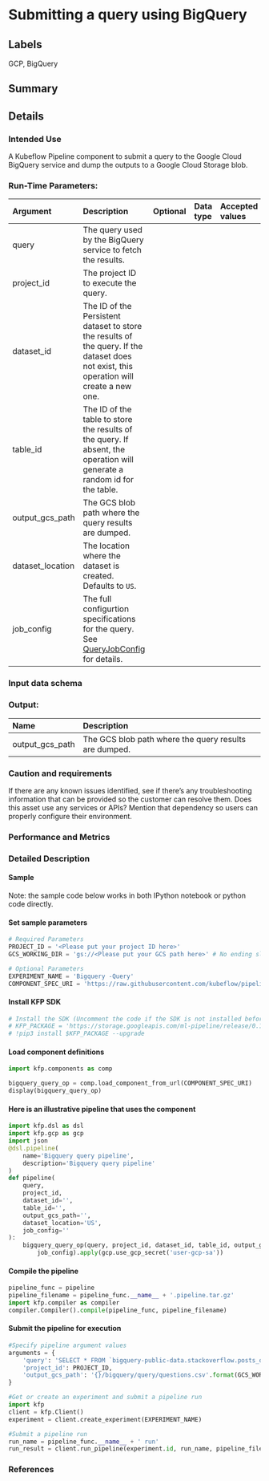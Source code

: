 
# Submitting a query using BigQuery <!-- this is a title-->

## Labels
GCP, BigQuery

## Summary

<!--- why the user wants to use this
- key technologies used -->

## Details


### Intended Use
A Kubeflow Pipeline component to submit a query to the Google Cloud BigQuery service and dump the outputs to a Google Cloud Storage blob. 

### Run-Time Parameters: <!--- input the missing details-->
Argument | Description | Optional | Data type | Accepted values | Default |
:--- | :---- | :--- | :---- | :--- | :---- | 
query | The query used by the BigQuery service to fetch the results. | | | | |
project_id | The project ID to execute the query.| | | | |
dataset_id | The ID of the Persistent dataset to store the results of the query. If the dataset does not exist, this operation will create a new one.| | | | |
table_id | The ID of the table to store the results of the query. If absent, the operation will generate a random id for the table.| | | | |
output_gcs_path | The GCS blob path where the query results are dumped.| | | | |
dataset_location | The location where the dataset is created. Defaults to `US`.| | | | |
job_config | The full configurtion specifications for the query. See [QueryJobConfig](https://googleapis.github.io/google-cloud-python/latest/bigquery/generated/google.cloud.bigquery.job.QueryJobConfig.html#google.cloud.bigquery.job.QueryJobConfig) for details. | | | | |

### Input data schema
<!--Description of the inputs (data, parameters, scripts, etc.) the pipeline ingests.
* P0: High-level description of inputs
* P1: Fields & definitions
* P1: Sample data (text/images/etc.)
* P1: Data formatting requirements. Size and other limitations.
* P2: Link to sample datasets if available
Make sure the customer is clear on what to provide.
Is it one file or several? What format(s)?
If the input is identified by a path to a location (like a local directory, or Cloud Storage bucket), what exactly should be in that location? A file with a particular name, format, etc.?
If it is a script, what is the expected language?
If input data is specified in runtime parameters, make sure the arguments mentioned here and in the runtime parameter table are identical.-->



### Output:
<!--Description of what a deployed pipeline generates.
* P0: High-level description of output
* P1: Fields & definitions
* P1: Sample data
* P1: Side-effects (e.g. data transformed along the way)
What is the output, exactly? Trained models, model metrics, predictions, transformed data?
Where can the customer find the output? If the output location is specified in runtime parameters, make sure the arguments mentioned here and in the runtime parameter table are identical.
How many files will there be, and what formats will they be in?
Anything else the customer should know about the expected file names, sizes, or other metadata?  -->


Name | Description
:--- | :----------
output_gcs_path | The GCS blob path where the query results are dumped. |

### Caution and requirements
<!--P1: Data requirements (you need at least X samples…)
* P1: Cluster requirements
* P1: Resource access (external/3rd party services it needs access to)
* P1: Other prerequisites (e.g. access tokens for 3rd party solutions)
* P1: Known issues & limitations
* P1: Ethical considerations
* P2: Data assumptions/limitations (examples: implications of models being trained will be enriched with Google-proprietary data, face detection was trained on biased data)-->

If there are any known issues identified, see if there’s any troubleshooting information that can be provided so the customer can resolve them.
Does this asset use any services or APIs? Mention that dependency so users can properly configure their environment.

### Performance and Metrics

<!--Generated metrics and other indicators to evaluate the impact of deploying the pipeline
* P2: Latency
* P2: Accuracy
* P2: Cost
* P2: Benchmarks 
If possible, describe the environment in which the above measurements were made so the customer can compare apples to apples. -->


### Detailed Description

<!--Description of the inner workings and the components of the pipeline (especially if multi-step pipeline).
* P0: How to run it locally and how to use it in a pipeline
* P1: Description of each step/container in the pipeline (example)
* P1: High-level purpose of each step (e.g. preprocessing, training, serving)
* P1: Static DAG (alpha: screenshot manually inserted by publisher)
* P2: Input/Output & inner workings of each step
* P2: Links to docker files and source used to create each container
* P2: Links to code (Python, etc.) 
If open source: Link to source code, location of container, type of registry, etc.
If a download: Describe the artifact (file type, name, size)
Most important is that how to use the pipeline or pipeline component is crystal clear. If there are multiple ways to use it (like locally and then deployed in the cloud), make sure each way has a separate, complete procedure describing how to use it (install/run/deploy/etc).
For pipelines, make sure that the version of Kubeflow that was used to create the pipeline is stated.
If the asset uses a particular algorithm, training approach, or other defining feature, make sure there’s a sentence or two about what it is and why it is being used (what’s the value compared to other approaches?).
Any information about technologies or environment that is good to know but not key enough to go in the summary or intended use sections should go here. For example, whether or not a Tensorflow model uses eager execution.--->

#### Sample


Note: the sample code below works in both IPython notebook or python code directly.

#### Set sample parameters


```python
# Required Parameters
PROJECT_ID = '<Please put your project ID here>'
GCS_WORKING_DIR = 'gs://<Please put your GCS path here>' # No ending slash

# Optional Parameters
EXPERIMENT_NAME = 'Bigquery -Query'
COMPONENT_SPEC_URI = 'https://raw.githubusercontent.com/kubeflow/pipelines/master/components/gcp/bigquery/query/component.yaml'
```

#### Install KFP SDK


```python
# Install the SDK (Uncomment the code if the SDK is not installed before)
# KFP_PACKAGE = 'https://storage.googleapis.com/ml-pipeline/release/0.1.11/kfp.tar.gz'
# !pip3 install $KFP_PACKAGE --upgrade
```

#### Load component definitions


```python
import kfp.components as comp

bigquery_query_op = comp.load_component_from_url(COMPONENT_SPEC_URI)
display(bigquery_query_op)
```

#### Here is an illustrative pipeline that uses the component


```python
import kfp.dsl as dsl
import kfp.gcp as gcp
import json
@dsl.pipeline(
    name='Bigquery query pipeline',
    description='Bigquery query pipeline'
)
def pipeline(
    query, 
    project_id, 
    dataset_id='', 
    table_id='', 
    output_gcs_path='', 
    dataset_location='US', 
    job_config=''
):
    bigquery_query_op(query, project_id, dataset_id, table_id, output_gcs_path, dataset_location, 
        job_config).apply(gcp.use_gcp_secret('user-gcp-sa'))
```

#### Compile the pipeline


```python
pipeline_func = pipeline
pipeline_filename = pipeline_func.__name__ + '.pipeline.tar.gz'
import kfp.compiler as compiler
compiler.Compiler().compile(pipeline_func, pipeline_filename)
```

#### Submit the pipeline for execution


```python
#Specify pipeline argument values
arguments = {
    'query': 'SELECT * FROM `bigquery-public-data.stackoverflow.posts_questions` LIMIT 10',
    'project_id': PROJECT_ID,
    'output_gcs_path': '{}/bigquery/query/questions.csv'.format(GCS_WORKING_DIR)
}

#Get or create an experiment and submit a pipeline run
import kfp
client = kfp.Client()
experiment = client.create_experiment(EXPERIMENT_NAME)

#Submit a pipeline run
run_name = pipeline_func.__name__ + ' run'
run_result = client.run_pipeline(experiment.id, run_name, pipeline_filename, arguments)
```


### References

<!--* P2: Links to papers
* P2: Links to publisher website -->

